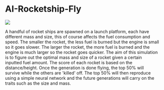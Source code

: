 # AI-Rocketship-Fly

![](AILearnsToFlyClipGIF.gif.gif)

A handful of rocket ships are spawned on a launch platform, each have different mass and size, this of course affects the fuel consumption and speed. The smaller the rocket, the less fuel is burned but the engine is small so it goes slower. The larger the rocket, the more fuel is burned and the engine is much larger so the rocket goes quicker. The aim of this simulation is to figure out the optimal mass and size of a rocket given a certain inputted fuel amount. The score of each rocket is based on the distance/height. Once the generation is done flying, the top 50% will survive while the others are 'killed' off. The top 50% will then reproduce using a simple neural network and the future generations will carry on the traits such as the size and mass.
